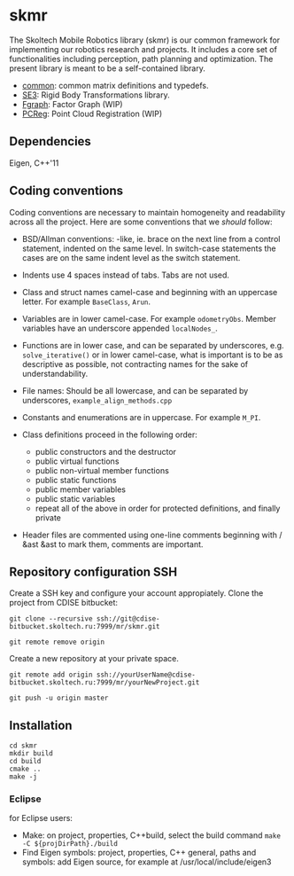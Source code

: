 # skmr
The Skoltech Mobile Robotics library (skmr) is our common framework for implementing our robotics research and projects. It includes a core set of functionalities including perception, path planning and optimization. The present library is meant to be a self-contained library.
* [common](https://cdise-bitbucket.skoltech.ru/projects/MR/repos/skmr/browse/src/common): common matrix definitions and typedefs.
* [SE3](https://cdise-bitbucket.skoltech.ru/projects/MR/repos/skmr/browse/src/SE3): Rigid Body Transformations library.
* [Fgraph](https://cdise-bitbucket.skoltech.ru/projects/MR/repos/skmr/browse/src/FGraph): Factor Graph (WIP)
* [PCReg](https://cdise-bitbucket.skoltech.ru/projects/MR/repos/skmr/browse/src/PCRegistration): Point Cloud Registration (WIP)

## Dependencies
Eigen, C++'11

## Coding conventions
Coding conventions are necessary to maintain homogeneity and readability across all the project. Here are some conventions that we _should_ follow:

* BSD/Allman conventions: -like, ie. brace on the next line from a control statement, indented on the same level. In switch-case statements the cases are on the same indent level as the switch statement.
* Indents use 4 spaces instead of tabs. Tabs are not used.
* Class and struct names camel-case and beginning with an uppercase letter. For example `BaseClass`, `Arun`.
* Variables are in lower camel-case. For example `odometryObs`. Member variables have an underscore appended `localNodes_`.
* Functions are in lower case, and can be separated by underscores, e.g. `solve_iterative()` or in lower camel-case, what is important is to be as descriptive as possible, not contracting names for the sake of understandability.
* File names: Should be all lowercase, and can be separated by underscores, `example_align_methods.cpp`
* Constants and enumerations are in uppercase. For example `M_PI`.
* Class definitions proceed in the following order:

  - public constructors and the destructor
  - public virtual functions
  - public non-virtual member functions
  - public static functions
  - public member variables
  - public static variables
  - repeat all of the above in order for protected definitions, and finally private
* Header files are commented using one-line comments beginning with / &ast &ast to mark them, comments are important.


## Repository configuration SSH

Create a SSH key and configure your account appropiately.
Clone the project from CDISE bitbucket:

`git clone --recursive ssh://git@cdise-bitbucket.skoltech.ru:7999/mr/skmr.git`


`git remote remove origin`

Create a new repository at your private space.

`git remote add origin ssh://yourUserName@cdise-bitbucket.skoltech.ru:7999/mr/yourNewProject.git`

`git push -u origin master`


## Installation
```
cd skmr
mkdir build
cd build
cmake ..
make -j
```


### Eclipse
for Eclipse users:
* Make: on project, properties, C++build, select the build command `make -C ${projDirPath}./build`
* Find Eigen symbols: project, properties, C++ general, paths and symbols: add Eigen source, for example at /usr/local/include/eigen3


